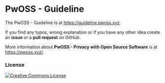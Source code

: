 # PwOSS - Guideline

The PwOSS - Guideline is at https://guideline.pwoss.xyz.

If you find any typos, wrong explanation or if you have any other idea create an __issue__ or a __pull request__ on GitHub.

More information about __PwOSS - Privacy with Open Source Software__ is at https://pwoss.xyz/.

### License

<a href="http://creativecommons.org/licenses/by-sa/4.0/" rel="license"><img style="border-width: 0;" src="https://pwoss.xyz/wp-content/uploads/2018/07/licensebutton.png" alt="Creative Commons License" /></a>
